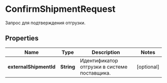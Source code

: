 

# ConfirmShipmentRequest

Запрос для подтверждения отгрузки.

## Properties

| Name | Type | Description | Notes |
|------------ | ------------- | ------------- | -------------|
|**externalShipmentId** | **String** | Идентификатор отгрузки в системе поставщика. |  [optional] |



